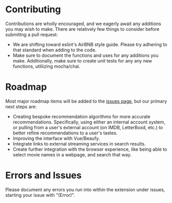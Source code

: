 # Contributing

Contributions are wholly encouraged, and we eagerly await any additions you may wish to make. There are relatively few things to consider before submittng a pull request:

- We are shifting toward eslint's AirBNB style guide. Please try adhering to that standard when adding to the code.
- Make sure to document the functions and uses for any additions you make. Additionally, make sure to create unit tests for any any new functions, utiliizing mocha/chai.

# Roadmap

Most major roadmap items will be added to the [issues page](https://github.com/arnoldlee850807/Movie-Recommender/issues), but our primary next steps are:

- Creating bespoke recommendation algorithms for more accurate recommendations. Specifically, using either an internal account system, or pulling from a user's external account (on IMDB, LetterBoxd, etc.) to better refine recommendations to a user's tastes.
- Improving the interface with Vue/Beaufy.
- Integrate links to external streaming services in search results.
- Create further integration with the browser experience, like being able to select movie names in a webpage, and search that way.

# Errors and Issues

Please document any errors you run into within the extension under issues, starting your issue with "(Error)".